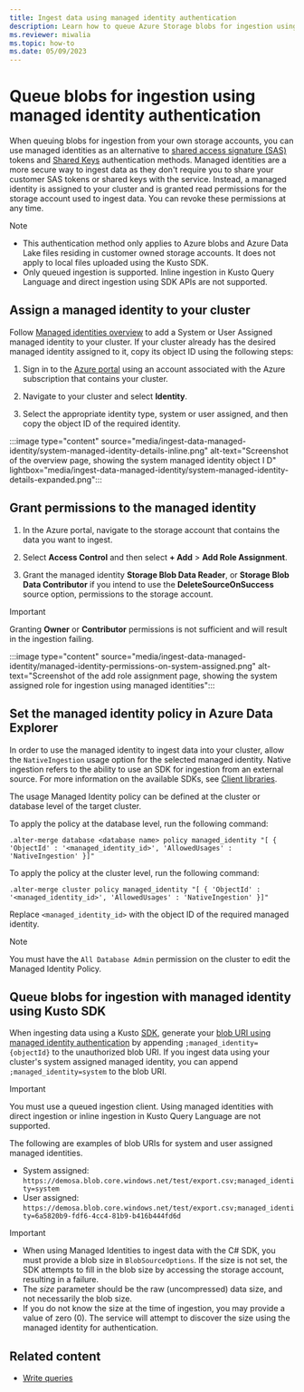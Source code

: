```yaml
---
title: Ingest data using managed identity authentication
description: Learn how to queue Azure Storage blobs for ingestion using managed identity authentication.
ms.reviewer: miwalia
ms.topic: how-to
ms.date: 05/09/2023
---
```


# Queue blobs for ingestion using managed identity authentication

When queuing blobs for ingestion from your own storage accounts, you can use managed identities as an alternative to [shared access signature (SAS)](/azure/storage/common/storage-sas-overview) tokens and [Shared Keys](/rest/api/storageservices/authorize-with-shared-key) authentication methods. Managed identities are a more secure way to ingest data as they don't require you to share your customer SAS tokens or shared keys with the service. Instead, a managed identity is assigned to your cluster and is granted read permissions for the storage account used to ingest data. You can revoke these permissions at any time.

> [!NOTE]
>
> * This authentication method only applies to Azure blobs and Azure Data Lake files residing in customer owned storage accounts. It does not apply to local files uploaded using the Kusto SDK.
> * Only queued ingestion is supported. Inline ingestion in Kusto Query Language and direct ingestion using SDK APIs are not supported. 


## Assign a managed identity to your cluster

Follow [Managed identities overview](managed-identities-overview.md) to add a System or User Assigned managed identity to your cluster.
If your cluster already has the desired managed identity assigned to it, copy its object ID using the following steps:

1. Sign in to the [Azure portal](https://portal.azure.com/) using an account associated with the Azure subscription that contains your cluster.

1. Navigate to your cluster and select **Identity**.
1. Select the appropriate identity type, system or user assigned, and then copy the object ID of the required identity.

:::image type="content" source="media/ingest-data-managed-identity/system-managed-identity-details-inline.png" alt-text="Screenshot of the overview page, showing the system managed identity object I D" lightbox="media/ingest-data-managed-identity/system-managed-identity-details-expanded.png":::

## Grant permissions to the managed identity

1. In the Azure portal, navigate to the storage account that contains the data you want to ingest.

1. Select **Access Control** and then select **+ Add** > **Add Role Assignment**.
1. Grant the managed identity **Storage Blob Data Reader**, or **Storage Blob Data Contributor** if you intend to use the **DeleteSourceOnSuccess** source option, permissions to the storage account.

> [!IMPORTANT]
>
> Granting **Owner** or **Contributor** permissions is not sufficient and will result in the ingestion failing.

:::image type="content" source="media/ingest-data-managed-identity/managed-identity-permissions-on-system-assigned.png" alt-text="Screenshot of the add role assignment page, showing the system assigned role for ingestion using managed identities":::

## Set the managed identity policy in Azure Data Explorer

In order to use the managed identity to ingest data into your cluster, allow the `NativeIngestion` usage option for the selected managed identity. Native ingestion refers to the ability to use an SDK for ingestion from an external source. For more information on the available SDKs, see [Client libraries](kusto/api/client-libraries.md).

The usage Managed Identity policy can be defined at the cluster or database level of the target cluster.

To apply the policy at the database level, run the following command:

```kusto
.alter-merge database <database name> policy managed_identity "[ { 'ObjectId' : '<managed_identity_id>', 'AllowedUsages' : 'NativeIngestion' }]"
```

To apply the policy at the cluster level, run the following command:

```kusto
.alter-merge cluster policy managed_identity "[ { 'ObjectId' : '<managed_identity_id>', 'AllowedUsages' : 'NativeIngestion' }]"
```

Replace `<managed_identity_id>` with the object ID of the required managed identity.

> [!NOTE]
> You must have the `All Database Admin` permission on the cluster to edit the Managed Identity Policy.

## Queue blobs for ingestion with managed identity using Kusto SDK

When ingesting data using a Kusto [SDK](net-sdk-ingest-data.md), generate your [blob URI using managed identity authentication](kusto/api/connection-strings/storage-authentication-methods.md#managed-identity) by appending `;managed_identity={objectId}` to the unauthorized blob URI. If you ingest data using your cluster's system assigned managed identity, you can append `;managed_identity=system` to the blob URI.

> [!IMPORTANT]
> 
> You must use a queued ingestion client. 
> Using managed identities with direct ingestion or inline ingestion in Kusto Query Language are not supported.

The following are examples of blob URIs for system and user assigned managed identities.

* System assigned: `https://demosa.blob.core.windows.net/test/export.csv;managed_identity=system`
* User assigned: `https://demosa.blob.core.windows.net/test/export.csv;managed_identity=6a5820b9-fdf6-4cc4-81b9-b416b444fd6d`

> [!IMPORTANT]
>
> * When using Managed Identities to ingest data with the C# SDK, you must provide a blob size in `BlobSourceOptions`. If the size is not set, the SDK attempts to fill in the blob size by accessing the storage account, resulting in a failure.
> * The *size* parameter should be the raw (uncompressed) data size, and not necessarily the blob size.
> * If you do not know the size at the time of ingestion, you may provide a value of zero (0). The service will attempt to discover the size using the managed identity for authentication.

## Related content

* [Write queries](/azure/data-explorer/kusto/query/tutorials/learn-common-operators)
